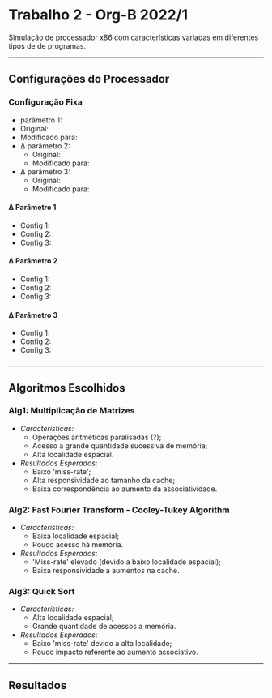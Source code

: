 # Trabalho 2 - Org-B 2022/1
Simulação de processador x86 com características variadas em diferentes tipos de de programas.

---
## Configurações do Processador

### Configuração Fixa
-  parâmetro 1: 
  - Original:
  - Modificado para:
- Δ parâmetro 2: 
  - Original:
  - Modificado para:
- Δ parâmetro 3: 
  - Original:
  - Modificado para:

#### Δ Parâmetro 1
- Config 1:
- Config 2:
- Config 3:

#### Δ Parâmetro 2
- Config 1:
- Config 2:
- Config 3:

#### Δ Parâmetro 3
- Config 1:
- Config 2:
- Config 3:

### 
---
## Algoritmos Escolhidos

### Alg1: Multiplicação de Matrizes
- *Características:*
  - Operações aritméticas paralisadas (?);
  - Acesso a grande quantidade sucessiva de memória;
  - Alta localidade espacial.
- *Resultados Esperados*:
  - Baixo 'miss-rate';
  - Alta responsividade ao tamanho da cache;
  - Baixa correspondência ao aumento da associatividade. 


### Alg2: Fast Fourier Transform - Cooley-Tukey Algorithm
- *Características:*
  - Baixa localidade espacial;
  - Pouco acesso há memória.
- *Resultados Esperados*:
  - 'Miss-rate' elevado (devido a baixo localidade espacial);
  - Baixa responsividade a aumentos na cache.

<!-- TODO: decidir se vamos usar quick-sort ou outro algoritmo para casos com bastante comparações -->
### Alg3: Quick Sort 
- *Características:*
  - Alta localidade espacial;
  - Grande quantidade de acessos a memória.
- *Resultados Esperados*:
  - Baixo 'miss-rate' devido a alta localidade;
  - Pouco impacto referente ao aumento associativo.


---
## Resultados
